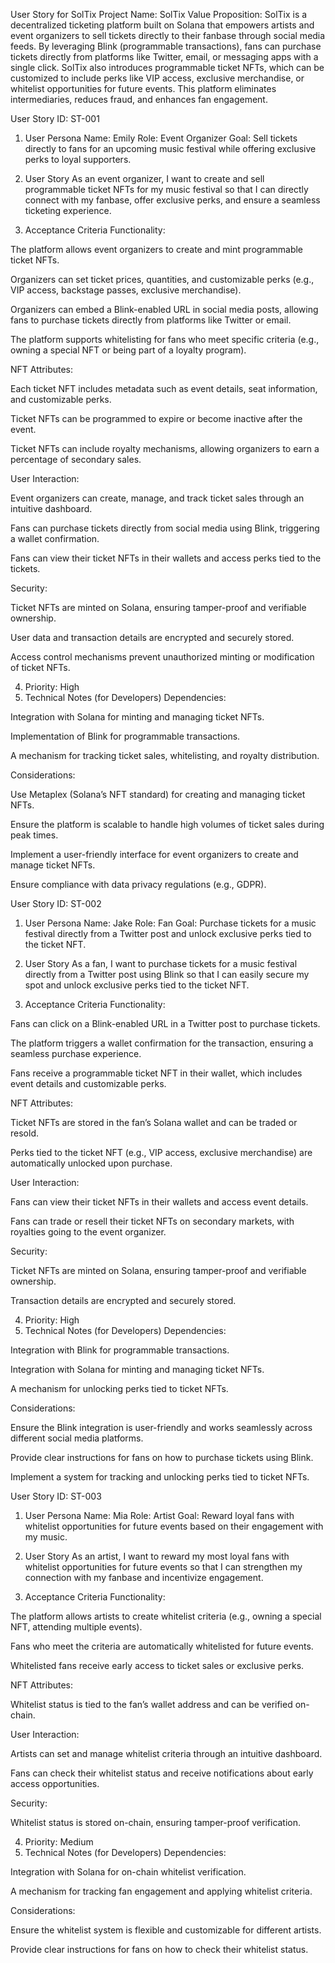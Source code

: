 
User Story for SolTix
Project Name: SolTix
Value Proposition:
SolTix is a decentralized ticketing platform built on Solana that empowers artists and event organizers to sell tickets directly to their fanbase through social media feeds. By leveraging Blink (programmable transactions), fans can purchase tickets directly from platforms like Twitter, email, or messaging apps with a single click. SolTix also introduces programmable ticket NFTs, which can be customized to include perks like VIP access, exclusive merchandise, or whitelist opportunities for future events. This platform eliminates intermediaries, reduces fraud, and enhances fan engagement.

User Story ID: ST-001
1. User Persona
Name: Emily
Role: Event Organizer
Goal: Sell tickets directly to fans for an upcoming music festival while offering exclusive perks to loyal supporters.

2. User Story
As an event organizer, I want to create and sell programmable ticket NFTs for my music festival so that I can directly connect with my fanbase, offer exclusive perks, and ensure a seamless ticketing experience.

3. Acceptance Criteria
Functionality:

The platform allows event organizers to create and mint programmable ticket NFTs.

Organizers can set ticket prices, quantities, and customizable perks (e.g., VIP access, backstage passes, exclusive merchandise).

Organizers can embed a Blink-enabled URL in social media posts, allowing fans to purchase tickets directly from platforms like Twitter or email.

The platform supports whitelisting for fans who meet specific criteria (e.g., owning a special NFT or being part of a loyalty program).

NFT Attributes:

Each ticket NFT includes metadata such as event details, seat information, and customizable perks.

Ticket NFTs can be programmed to expire or become inactive after the event.

Ticket NFTs can include royalty mechanisms, allowing organizers to earn a percentage of secondary sales.

User Interaction:

Event organizers can create, manage, and track ticket sales through an intuitive dashboard.

Fans can purchase tickets directly from social media using Blink, triggering a wallet confirmation.

Fans can view their ticket NFTs in their wallets and access perks tied to the tickets.

Security:

Ticket NFTs are minted on Solana, ensuring tamper-proof and verifiable ownership.

User data and transaction details are encrypted and securely stored.

Access control mechanisms prevent unauthorized minting or modification of ticket NFTs.

4. Priority: High
5. Technical Notes (for Developers)
Dependencies:

Integration with Solana for minting and managing ticket NFTs.

Implementation of Blink for programmable transactions.

A mechanism for tracking ticket sales, whitelisting, and royalty distribution.

Considerations:

Use Metaplex (Solana’s NFT standard) for creating and managing ticket NFTs.

Ensure the platform is scalable to handle high volumes of ticket sales during peak times.

Implement a user-friendly interface for event organizers to create and manage ticket NFTs.

Ensure compliance with data privacy regulations (e.g., GDPR).

User Story ID: ST-002
1. User Persona
Name: Jake
Role: Fan
Goal: Purchase tickets for a music festival directly from a Twitter post and unlock exclusive perks tied to the ticket NFT.

2. User Story
As a fan, I want to purchase tickets for a music festival directly from a Twitter post using Blink so that I can easily secure my spot and unlock exclusive perks tied to the ticket NFT.

3. Acceptance Criteria
Functionality:

Fans can click on a Blink-enabled URL in a Twitter post to purchase tickets.

The platform triggers a wallet confirmation for the transaction, ensuring a seamless purchase experience.

Fans receive a programmable ticket NFT in their wallet, which includes event details and customizable perks.

NFT Attributes:

Ticket NFTs are stored in the fan’s Solana wallet and can be traded or resold.

Perks tied to the ticket NFT (e.g., VIP access, exclusive merchandise) are automatically unlocked upon purchase.

User Interaction:

Fans can view their ticket NFTs in their wallets and access event details.

Fans can trade or resell their ticket NFTs on secondary markets, with royalties going to the event organizer.

Security:

Ticket NFTs are minted on Solana, ensuring tamper-proof and verifiable ownership.

Transaction details are encrypted and securely stored.

4. Priority: High
5. Technical Notes (for Developers)
Dependencies:

Integration with Blink for programmable transactions.

Integration with Solana for minting and managing ticket NFTs.

A mechanism for unlocking perks tied to ticket NFTs.

Considerations:

Ensure the Blink integration is user-friendly and works seamlessly across different social media platforms.

Provide clear instructions for fans on how to purchase tickets using Blink.

Implement a system for tracking and unlocking perks tied to ticket NFTs.

User Story ID: ST-003
1. User Persona
Name: Mia
Role: Artist
Goal: Reward loyal fans with whitelist opportunities for future events based on their engagement with my music.

2. User Story
As an artist, I want to reward my most loyal fans with whitelist opportunities for future events so that I can strengthen my connection with my fanbase and incentivize engagement.

3. Acceptance Criteria
Functionality:

The platform allows artists to create whitelist criteria (e.g., owning a special NFT, attending multiple events).

Fans who meet the criteria are automatically whitelisted for future events.

Whitelisted fans receive early access to ticket sales or exclusive perks.

NFT Attributes:

Whitelist status is tied to the fan’s wallet address and can be verified on-chain.

User Interaction:

Artists can set and manage whitelist criteria through an intuitive dashboard.

Fans can check their whitelist status and receive notifications about early access opportunities.

Security:

Whitelist status is stored on-chain, ensuring tamper-proof verification.

4. Priority: Medium
5. Technical Notes (for Developers)
Dependencies:

Integration with Solana for on-chain whitelist verification.

A mechanism for tracking fan engagement and applying whitelist criteria.

Considerations:

Ensure the whitelist system is flexible and customizable for different artists.

Provide clear instructions for fans on how to check their whitelist status.